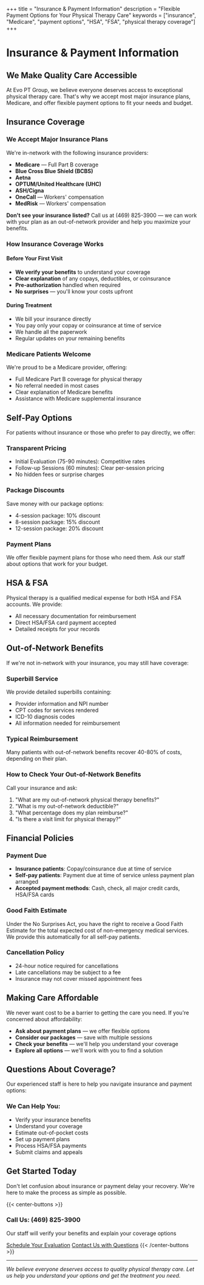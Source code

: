 +++
title = "Insurance & Payment Information"
description = "Flexible Payment Options for Your Physical Therapy Care"
keywords = ["insurance", "Medicare", "payment options", "HSA", "FSA", "physical therapy coverage"]
+++

# Insurance & Payment Information
## We Make Quality Care Accessible

At Evo PT Group, we believe everyone deserves access to exceptional physical therapy care. That's why we accept most major insurance plans, Medicare, and offer flexible payment options to fit your needs and budget.

## Insurance Coverage

### We Accept Major Insurance Plans
We're in-network with the following insurance providers:

- **Medicare** — Full Part B coverage
- **Blue Cross Blue Shield (BCBS)**
- **Aetna**
- **OPTUM/United Healthcare (UHC)**
- **ASH/Cigna**
- **OneCall** — Workers' compensation
- **MedRisk** — Workers' compensation

**Don't see your insurance listed?** Call us at (469) 825-3900 — we can work with your plan as an out-of-network provider and help you maximize your benefits.

### How Insurance Coverage Works

#### Before Your First Visit
- **We verify your benefits** to understand your coverage
- **Clear explanation** of any copays, deductibles, or coinsurance
- **Pre-authorization** handled when required
- **No surprises** — you'll know your costs upfront

#### During Treatment
- We bill your insurance directly
- You pay only your copay or coinsurance at time of service
- We handle all the paperwork
- Regular updates on your remaining benefits

### Medicare Patients Welcome
We're proud to be a Medicare provider, offering:
- Full Medicare Part B coverage for physical therapy
- No referral needed in most cases
- Clear explanation of Medicare benefits
- Assistance with Medicare supplemental insurance

## Self-Pay Options

For patients without insurance or those who prefer to pay directly, we offer:

### Transparent Pricing
- Initial Evaluation (75-90 minutes): Competitive rates
- Follow-up Sessions (60 minutes): Clear per-session pricing
- No hidden fees or surprise charges

### Package Discounts
Save money with our package options:
- 4-session package: 10% discount
- 8-session package: 15% discount
- 12-session package: 20% discount

### Payment Plans
We offer flexible payment plans for those who need them. Ask our staff about options that work for your budget.

## HSA & FSA

Physical therapy is a qualified medical expense for both HSA and FSA accounts. We provide:
- All necessary documentation for reimbursement
- Direct HSA/FSA card payment accepted
- Detailed receipts for your records

## Out-of-Network Benefits

If we're not in-network with your insurance, you may still have coverage:

### Superbill Service
We provide detailed superbills containing:
- Provider information and NPI number
- CPT codes for services rendered
- ICD-10 diagnosis codes
- All information needed for reimbursement

### Typical Reimbursement
Many patients with out-of-network benefits recover 40-80% of costs, depending on their plan.

### How to Check Your Out-of-Network Benefits
Call your insurance and ask:
1. "What are my out-of-network physical therapy benefits?"
2. "What is my out-of-network deductible?"
3. "What percentage does my plan reimburse?"
4. "Is there a visit limit for physical therapy?"

## Financial Policies

### Payment Due
- **Insurance patients**: Copay/coinsurance due at time of service
- **Self-pay patients**: Payment due at time of service unless payment plan arranged
- **Accepted payment methods**: Cash, check, all major credit cards, HSA/FSA cards

### Good Faith Estimate
Under the No Surprises Act, you have the right to receive a Good Faith Estimate for the total expected cost of non-emergency medical services. We provide this automatically for all self-pay patients.

### Cancellation Policy
- 24-hour notice required for cancellations
- Late cancellations may be subject to a fee
- Insurance may not cover missed appointment fees

## Making Care Affordable

We never want cost to be a barrier to getting the care you need. If you're concerned about affordability:

- **Ask about payment plans** — we offer flexible options
- **Consider our packages** — save with multiple sessions
- **Check your benefits** — we'll help you understand your coverage
- **Explore all options** — we'll work with you to find a solution

## Questions About Coverage?

Our experienced staff is here to help you navigate insurance and payment options:

### We Can Help You:
- Verify your insurance benefits
- Understand your coverage
- Estimate out-of-pocket costs
- Set up payment plans
- Process HSA/FSA payments
- Submit claims and appeals

## Get Started Today

Don't let confusion about insurance or payment delay your recovery. We're here to make the process as simple as possible.

{{< center-buttons >}}
  <h3>Call Us: (469) 825-3900</h3>
  <p>Our staff will verify your benefits and explain your coverage options</p>

  <a href="https://scheduling.go.promptemr.com/onlineScheduling?w=2408&s=DL" class="btn btn-template-main">Schedule Your Evaluation</a>
  <a href="/contact/" class="btn btn-template-main">Contact Us with Questions</a>
{{< /center-buttons >}}

---

*We believe everyone deserves access to quality physical therapy care. Let us help you understand your options and get the treatment you need.*